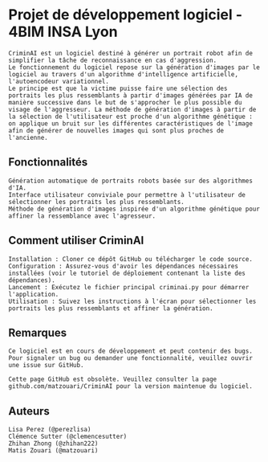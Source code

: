 # Projet de développement logiciel - 4BIM INSA Lyon

    CriminAI est un logiciel destiné à générer un portrait robot afin de simplifier la tâche de reconnaissance en cas d'aggression.
    Le fonctionnement du logiciel repose sur la génération d'images par le logiciel au travers d'un algorithme d'intelligence artificielle, l'autoencodeur variationnel.
    Le principe est que la victime puisse faire une sélection des portraits les plus ressemblants à partir d'images générées par IA de manière successive dans le but de s'approcher le plus possible du visage de l'aggresseur. La méthode de génération d'images à partir de la sélection de l'utilisateur est proche d'un algorithme génétique : on applique un bruit sur les différentes caractéristiques de l'image afin de générer de nouvelles images qui sont plus proches de l'ancienne.


## Fonctionnalités

    Génération automatique de portraits robots basée sur des algorithmes d'IA.
    Interface utilisateur conviviale pour permettre à l'utilisateur de sélectionner les portraits les plus ressemblants.
    Méthode de génération d'images inspirée d'un algorithme génétique pour affiner la ressemblance avec l'agresseur.


## Comment utiliser CriminAI

    Installation : Cloner ce dépôt GitHub ou télécharger le code source.
    Configuration : Assurez-vous d'avoir les dépendances nécessaires installées (voir le tutoriel de déploiement contenant la liste des dépendances).
    Lancement : Exécutez le fichier principal criminai.py pour démarrer l'application.
    Utilisation : Suivez les instructions à l'écran pour sélectionner les portraits les plus ressemblants et affiner la génération.


## Remarques

    Ce logiciel est en cours de développement et peut contenir des bugs.
    Pour signaler un bug ou demander une fonctionnalité, veuillez ouvrir une issue sur GitHub.

    Cette page GitHub est obsolète. Veuillez consulter la page github.com/matzouari/CriminAI pour la version maintenue du logiciel.

## Auteurs

    Lisa Perez (@perezlisa)
    Clémence Sutter (@clemencesutter)
    Zhihan Zhong (@zhihan222)
    Matis Zouari (@matzouari)
